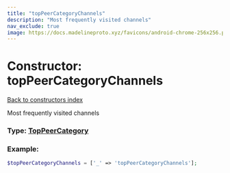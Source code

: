 ```yaml
---
title: "topPeerCategoryChannels"
description: "Most frequently visited channels"
nav_exclude: true
image: https://docs.madelineproto.xyz/favicons/android-chrome-256x256.png
---
```

# Constructor: topPeerCategoryChannels  
[Back to constructors index](/API_docs/constructors/index.md)



Most frequently visited channels




### Type: [TopPeerCategory](/API_docs/types/TopPeerCategory.md)


### Example:

```php
$topPeerCategoryChannels = ['_' => 'topPeerCategoryChannels'];
```  
